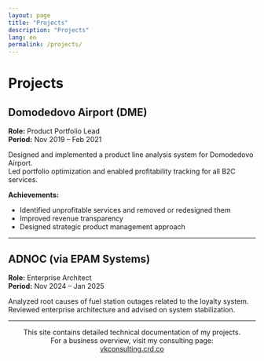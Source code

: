 ```yaml
---
layout: page
title: "Projects"
description: "Projects"
lang: en
permalink: /projects/
---
```


# Projects

## Domodedovo Airport (DME)

**Role:** Product Portfolio Lead  
**Period:** Nov 2019 – Feb 2021  

Designed and implemented a product line analysis system for Domodedovo Airport.  
Led portfolio optimization and enabled profitability tracking for all B2C services.

**Achievements:**
- Identified unprofitable services and removed or redesigned them
- Improved revenue transparency
- Designed strategic product management approach

---

## ADNOC (via EPAM Systems)

**Role:** Enterprise Architect  
**Period:** Nov 2024 – Jan 2025  

Analyzed root causes of fuel station outages related to the loyalty system.  
Reviewed enterprise architecture and advised on system stabilization.

<hr>

<p align="center" style="font-size: 14px;">
  This site contains detailed technical documentation of my projects.<br>
  For a business overview, visit my consulting page:<br>
  <a href="https://vkconsulting.crd.co/" target="_blank">vkconsulting.crd.co</a>
</p>

